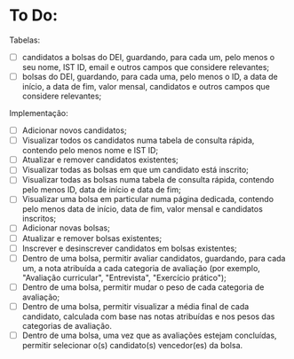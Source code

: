 # To Do:

Tabelas:
- [ ] candidatos a bolsas do DEI, guardando, para cada um, pelo menos o seu nome, IST ID, email e outros campos que considere relevantes;
- [ ] bolsas do DEI, guardando, para cada uma, pelo menos o ID, a data de início, a data de fim, valor mensal, candidatos e outros campos que considere relevantes;

Implementação:
- [ ] Adicionar novos candidatos;
- [ ] Visualizar todos os candidatos numa tabela de consulta rápida, contendo pelo menos nome e IST ID;
- [ ] Atualizar e remover candidatos existentes;
- [ ] Visualizar todas as bolsas em que um candidato está inscrito;
- [ ] Visualizar todas as bolsas numa tabela de consulta rápida, contendo pelo menos ID, data de início e data de fim;
- [ ] Visualizar uma bolsa em particular numa página dedicada, contendo pelo menos data de início, data de fim, valor mensal e candidatos inscritos;
- [ ] Adicionar novas bolsas;
- [ ] Atualizar e remover bolsas existentes;
- [ ] Inscrever e desinscrever candidatos em bolsas existentes;
- [ ] Dentro de uma bolsa, permitir avaliar candidatos, guardando, para cada um, a nota atribuída a cada categoria de avaliação (por exemplo, "Avaliação curricular", "Entrevista", "Exercício prático");
- [ ] Dentro de uma bolsa, permitir mudar o peso de cada categoria de avaliação;
- [ ] Dentro de uma bolsa, permitir visualizar a média final de cada candidato, calculada com base nas notas atribuídas e nos pesos das categorias de avaliação.
- [ ] Dentro de uma bolsa, uma vez que as avaliações estejam concluídas, permitir selecionar o(s) candidato(s) vencedor(es) da bolsa.
